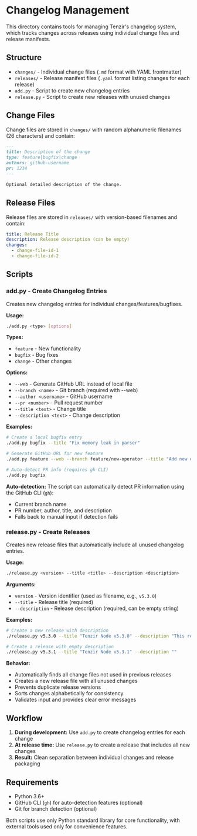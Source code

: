# Changelog Management

This directory contains tools for managing Tenzir's changelog system, which tracks changes across releases using individual change files and release manifests.

## Structure

- `changes/` - Individual change files (`.md` format with YAML frontmatter)
- `releases/` - Release manifest files (`.yaml` format listing changes for each release)
- `add.py` - Script to create new changelog entries
- `release.py` - Script to create new releases with unused changes

## Change Files

Change files are stored in `changes/` with random alphanumeric filenames (26 characters) and contain:

```markdown
---
title: Description of the change
type: feature|bugfix|change
authors: github-username
pr: 1234
---

Optional detailed description of the change.
```

## Release Files

Release files are stored in `releases/` with version-based filenames and contain:

```yaml
title: Release Title
description: Release description (can be empty)
changes:
  - change-file-id-1
  - change-file-id-2
```

## Scripts

### add.py - Create Changelog Entries

Creates new changelog entries for individual changes/features/bugfixes.

**Usage:**
```bash
./add.py <type> [options]
```

**Types:**
- `feature` - New functionality
- `bugfix` - Bug fixes
- `change` - Other changes

**Options:**
- `--web` - Generate GitHub URL instead of local file
- `--branch <name>` - Git branch (required with --web)
- `--author <username>` - GitHub username
- `--pr <number>` - Pull request number
- `--title <text>` - Change title
- `--description <text>` - Change description

**Examples:**
```bash
# Create a local bugfix entry
./add.py bugfix --title "Fix memory leak in parser"

# Generate GitHub URL for new feature
./add.py feature --web --branch feature/new-operator --title "Add new operator"

# Auto-detect PR info (requires gh CLI)
./add.py bugfix
```

**Auto-detection:**
The script can automatically detect PR information using the GitHub CLI (`gh`):
- Current branch name
- PR number, author, title, and description
- Falls back to manual input if detection fails

### release.py - Create Releases

Creates new release files that automatically include all unused changelog entries.

**Usage:**
```bash
./release.py <version> --title <title> --description <description>
```

**Arguments:**
- `version` - Version identifier (used as filename, e.g., `v5.3.0`)
- `--title` - Release title (required)
- `--description` - Release description (required, can be empty string)

**Examples:**
```bash
# Create a new release with description
./release.py v5.3.0 --title "Tenzir Node v5.3.0" --description "This release includes bug fixes and new features."

# Create a release with empty description
./release.py v5.3.1 --title "Tenzir Node v5.3.1" --description ""
```

**Behavior:**
- Automatically finds all change files not used in previous releases
- Creates a new release file with all unused changes
- Prevents duplicate release versions
- Sorts changes alphabetically for consistency
- Validates input and provides clear error messages

## Workflow

1. **During development:** Use `add.py` to create changelog entries for each change
2. **At release time:** Use `release.py` to create a release that includes all new changes
3. **Result:** Clean separation between individual changes and release packaging

## Requirements

- Python 3.6+
- GitHub CLI (`gh`) for auto-detection features (optional)
- Git for branch detection (optional)

Both scripts use only Python standard library for core functionality, with external tools used only for convenience features.